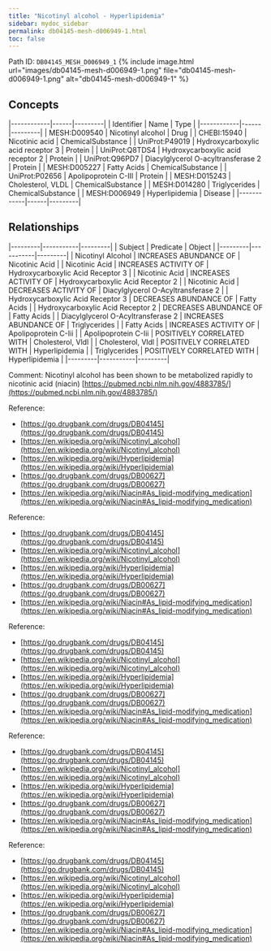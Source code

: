 ```yaml
---
title: "Nicotinyl alcohol - Hyperlipidemia"
sidebar: mydoc_sidebar
permalink: db04145-mesh-d006949-1.html
toc: false 
---
```



Path ID: `DB04145_MESH_D006949_1`
{% include image.html url="images/db04145-mesh-d006949-1.png" file="db04145-mesh-d006949-1.png" alt="db04145-mesh-d006949-1" %}

## Concepts

|------------|------|---------|
| Identifier | Name | Type    |
|------------|------|---------|
| MESH:D009540 | Nicotinyl alcohol | Drug |
| CHEBI:15940 | Nicotinic acid | ChemicalSubstance |
| UniProt:P49019 | Hydroxycarboxylic acid receptor 3 | Protein |
| UniProt:Q8TDS4 | Hydroxycarboxylic acid receptor 2 | Protein |
| UniProt:Q96PD7 | Diacylglycerol O-acyltransferase 2 | Protein |
| MESH:D005227 | Fatty Acids | ChemicalSubstance |
| UniProt:P02656 | Apolipoprotein C-III | Protein |
| MESH:D015243 | Cholesterol, VLDL | ChemicalSubstance |
| MESH:D014280 | Triglycerides | ChemicalSubstance |
| MESH:D006949 | Hyperlipidemia | Disease |
|------------|------|---------|

## Relationships

|---------|-----------|---------|
| Subject | Predicate | Object  |
|---------|-----------|---------|
| Nicotinyl Alcohol | INCREASES ABUNDANCE OF | Nicotinic Acid |
| Nicotinic Acid | INCREASES ACTIVITY OF | Hydroxycarboxylic Acid Receptor 3 |
| Nicotinic Acid | INCREASES ACTIVITY OF | Hydroxycarboxylic Acid Receptor 2 |
| Nicotinic Acid | DECREASES ACTIVITY OF | Diacylglycerol O-Acyltransferase 2 |
| Hydroxycarboxylic Acid Receptor 3 | DECREASES ABUNDANCE OF | Fatty Acids |
| Hydroxycarboxylic Acid Receptor 2 | DECREASES ABUNDANCE OF | Fatty Acids |
| Diacylglycerol O-Acyltransferase 2 | INCREASES ABUNDANCE OF | Triglycerides |
| Fatty Acids | INCREASES ACTIVITY OF | Apolipoprotein C-Iii |
| Apolipoprotein C-Iii | POSITIVELY CORRELATED WITH | Cholesterol, Vldl |
| Cholesterol, Vldl | POSITIVELY CORRELATED WITH | Hyperlipidemia |
| Triglycerides | POSITIVELY CORRELATED WITH | Hyperlipidemia |
|---------|-----------|---------|

Comment: Nicotinyl alcohol has been shown to be metabolized rapidly to nicotinic acid (niacin) [https://pubmed.ncbi.nlm.nih.gov/4883785/](https://pubmed.ncbi.nlm.nih.gov/4883785/)

Reference: 
  - [https://go.drugbank.com/drugs/DB04145](https://go.drugbank.com/drugs/DB04145)
  - [https://en.wikipedia.org/wiki/Nicotinyl_alcohol](https://en.wikipedia.org/wiki/Nicotinyl_alcohol)
  - [https://en.wikipedia.org/wiki/Hyperlipidemia](https://en.wikipedia.org/wiki/Hyperlipidemia)
  - [https://go.drugbank.com/drugs/DB00627](https://go.drugbank.com/drugs/DB00627)
  - [https://en.wikipedia.org/wiki/Niacin#As_lipid-modifying_medication](https://en.wikipedia.org/wiki/Niacin#As_lipid-modifying_medication)

Reference: 
  - [https://go.drugbank.com/drugs/DB04145](https://go.drugbank.com/drugs/DB04145)
  - [https://en.wikipedia.org/wiki/Nicotinyl_alcohol](https://en.wikipedia.org/wiki/Nicotinyl_alcohol)
  - [https://en.wikipedia.org/wiki/Hyperlipidemia](https://en.wikipedia.org/wiki/Hyperlipidemia)
  - [https://go.drugbank.com/drugs/DB00627](https://go.drugbank.com/drugs/DB00627)
  - [https://en.wikipedia.org/wiki/Niacin#As_lipid-modifying_medication](https://en.wikipedia.org/wiki/Niacin#As_lipid-modifying_medication)

Reference: 
  - [https://go.drugbank.com/drugs/DB04145](https://go.drugbank.com/drugs/DB04145)
  - [https://en.wikipedia.org/wiki/Nicotinyl_alcohol](https://en.wikipedia.org/wiki/Nicotinyl_alcohol)
  - [https://en.wikipedia.org/wiki/Hyperlipidemia](https://en.wikipedia.org/wiki/Hyperlipidemia)
  - [https://go.drugbank.com/drugs/DB00627](https://go.drugbank.com/drugs/DB00627)
  - [https://en.wikipedia.org/wiki/Niacin#As_lipid-modifying_medication](https://en.wikipedia.org/wiki/Niacin#As_lipid-modifying_medication)

Reference: 
  - [https://go.drugbank.com/drugs/DB04145](https://go.drugbank.com/drugs/DB04145)
  - [https://en.wikipedia.org/wiki/Nicotinyl_alcohol](https://en.wikipedia.org/wiki/Nicotinyl_alcohol)
  - [https://en.wikipedia.org/wiki/Hyperlipidemia](https://en.wikipedia.org/wiki/Hyperlipidemia)
  - [https://go.drugbank.com/drugs/DB00627](https://go.drugbank.com/drugs/DB00627)
  - [https://en.wikipedia.org/wiki/Niacin#As_lipid-modifying_medication](https://en.wikipedia.org/wiki/Niacin#As_lipid-modifying_medication)

Reference: 
  - [https://go.drugbank.com/drugs/DB04145](https://go.drugbank.com/drugs/DB04145)
  - [https://en.wikipedia.org/wiki/Nicotinyl_alcohol](https://en.wikipedia.org/wiki/Nicotinyl_alcohol)
  - [https://en.wikipedia.org/wiki/Hyperlipidemia](https://en.wikipedia.org/wiki/Hyperlipidemia)
  - [https://go.drugbank.com/drugs/DB00627](https://go.drugbank.com/drugs/DB00627)
  - [https://en.wikipedia.org/wiki/Niacin#As_lipid-modifying_medication](https://en.wikipedia.org/wiki/Niacin#As_lipid-modifying_medication)
